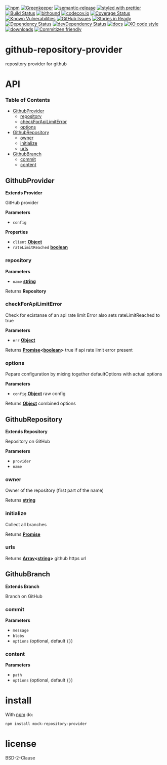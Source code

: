 [![npm](https://img.shields.io/npm/v/github-repository-provider.svg)](https://www.npmjs.com/package/github-repository-provider)
[![Greenkeeper](https://badges.greenkeeper.io/arlac77/github-repository-provider.svg)](https://greenkeeper.io/)
[![semantic-release](https://img.shields.io/badge/%20%20%F0%9F%93%A6%F0%9F%9A%80-semantic--release-e10079.svg)](https://github.com/arlac77/github-repository-provider)
[![styled with prettier](https://img.shields.io/badge/styled_with-prettier-ff69b4.svg)](https://github.com/prettier/prettier)
[![Build Status](https://secure.travis-ci.org/arlac77/github-repository-provider.png)](http://travis-ci.org/arlac77/github-repository-provider)
[![bithound](https://www.bithound.io/github/arlac77/github-repository-provider/badges/score.svg)](https://www.bithound.io/github/arlac77/github-repository-provider)
[![codecov.io](http://codecov.io/github/arlac77/github-repository-provider/coverage.svg?branch=master)](http://codecov.io/github/arlac77/github-repository-provider?branch=master)
[![Coverage Status](https://coveralls.io/repos/arlac77/github-repository-provider/badge.svg)](https://coveralls.io/r/arlac77/github-repository-provider)
[![Known Vulnerabilities](https://snyk.io/test/github/arlac77/github-repository-provider/badge.svg)](https://snyk.io/test/github/arlac77/github-repository-provider)
[![GitHub Issues](https://img.shields.io/github/issues/arlac77/github-repository-provider.svg?style=flat-square)](https://github.com/arlac77/github-repository-provider/issues)
[![Stories in Ready](https://badge.waffle.io/arlac77/github-repository-provider.svg?label=ready&title=Ready)](http://waffle.io/arlac77/github-repository-provider)
[![Dependency Status](https://david-dm.org/arlac77/github-repository-provider.svg)](https://david-dm.org/arlac77/github-repository-provider)
[![devDependency Status](https://david-dm.org/arlac77/github-repository-provider/dev-status.svg)](https://david-dm.org/arlac77/github-repository-provider#info=devDependencies)
[![docs](http://inch-ci.org/github/arlac77/github-repository-provider.svg?branch=master)](http://inch-ci.org/github/arlac77/github-repository-provider)
[![XO code style](https://img.shields.io/badge/code_style-XO-5ed9c7.svg)](https://github.com/sindresorhus/xo)
[![downloads](http://img.shields.io/npm/dm/github-repository-provider.svg?style=flat-square)](https://npmjs.org/package/github-repository-provider)
[![Commitizen friendly](https://img.shields.io/badge/commitizen-friendly-brightgreen.svg)](http://commitizen.github.io/cz-cli/)

# github-repository-provider

repository provider for github

# API

<!-- Generated by documentation.js. Update this documentation by updating the source code. -->

### Table of Contents

-   [GithubProvider](#githubprovider)
    -   [repository](#repository)
    -   [checkForApiLimitError](#checkforapilimiterror)
    -   [options](#options)
-   [GithubRepository](#githubrepository)
    -   [owner](#owner)
    -   [initialize](#initialize)
    -   [urls](#urls)
-   [GithubBranch](#githubbranch)
    -   [commit](#commit)
    -   [content](#content)

## GithubProvider

**Extends Provider**

GitHub provider

**Parameters**

-   `config`  

**Properties**

-   `client` **[Object](https://developer.mozilla.org/docs/Web/JavaScript/Reference/Global_Objects/Object)** 
-   `rateLimitReached` **[boolean](https://developer.mozilla.org/docs/Web/JavaScript/Reference/Global_Objects/Boolean)** 

### repository

**Parameters**

-   `name` **[string](https://developer.mozilla.org/docs/Web/JavaScript/Reference/Global_Objects/String)** 

Returns **Repository** 

### checkForApiLimitError

Check for ecistanse of an api rate limit Error
also sets rateLimitReached to true

**Parameters**

-   `err` **[Object](https://developer.mozilla.org/docs/Web/JavaScript/Reference/Global_Objects/Object)** 

Returns **[Promise](https://developer.mozilla.org/docs/Web/JavaScript/Reference/Global_Objects/Promise)&lt;[boolean](https://developer.mozilla.org/docs/Web/JavaScript/Reference/Global_Objects/Boolean)>** true if api rate limit error present

### options

Pepare configuration by mixing together defaultOptions with actual options

**Parameters**

-   `config` **[Object](https://developer.mozilla.org/docs/Web/JavaScript/Reference/Global_Objects/Object)** raw config

Returns **[Object](https://developer.mozilla.org/docs/Web/JavaScript/Reference/Global_Objects/Object)** combined options

## GithubRepository

**Extends Repository**

Repository on GitHub

**Parameters**

-   `provider`  
-   `name`  

### owner

Owner of the repository (first part of the name)

Returns **[string](https://developer.mozilla.org/docs/Web/JavaScript/Reference/Global_Objects/String)** 

### initialize

Collect all branches

Returns **[Promise](https://developer.mozilla.org/docs/Web/JavaScript/Reference/Global_Objects/Promise)** 

### urls

Returns **[Array](https://developer.mozilla.org/docs/Web/JavaScript/Reference/Global_Objects/Array)&lt;[string](https://developer.mozilla.org/docs/Web/JavaScript/Reference/Global_Objects/String)>** github https url

## GithubBranch

**Extends Branch**

Branch on GitHub

### commit

**Parameters**

-   `message`  
-   `blobs`  
-   `options`   (optional, default `{}`)

### content

**Parameters**

-   `path`  
-   `options`   (optional, default `{}`)

# install

With [npm](http://npmjs.org) do:

```shell
npm install mock-repository-provider
```

# license

BSD-2-Clause
